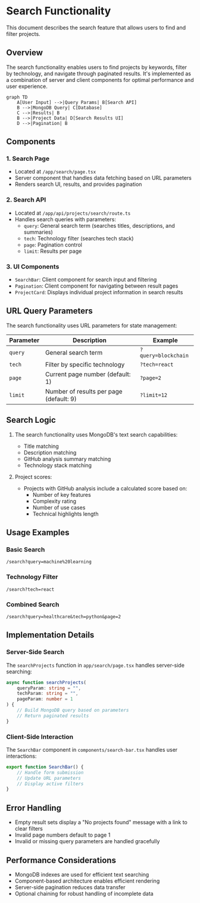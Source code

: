 # Search Functionality

This document describes the search feature that allows users to find and filter projects.

## Overview

The search functionality enables users to find projects by keywords, filter by technology, and navigate through paginated results. It's implemented as a combination of server and client components for optimal performance and user experience.

```mermaid
graph TD
    A[User Input] -->|Query Params| B[Search API]
    B -->|MongoDB Query| C[Database]
    C -->|Results| B
    B -->|Project Data| D[Search Results UI]
    D -->|Pagination| B
```

## Components

### 1. Search Page

-   Located at `/app/search/page.tsx`
-   Server component that handles data fetching based on URL parameters
-   Renders search UI, results, and provides pagination

### 2. Search API

-   Located at `/app/api/projects/search/route.ts`
-   Handles search queries with parameters:
    -   `query`: General search term (searches titles, descriptions, and summaries)
    -   `tech`: Technology filter (searches tech stack)
    -   `page`: Pagination control
    -   `limit`: Results per page

### 3. UI Components

-   `SearchBar`: Client component for search input and filtering
-   `Pagination`: Client component for navigating between result pages
-   `ProjectCard`: Displays individual project information in search results

## URL Query Parameters

The search functionality uses URL parameters for state management:

| Parameter | Description                             | Example             |
| --------- | --------------------------------------- | ------------------- |
| `query`   | General search term                     | `?query=blockchain` |
| `tech`    | Filter by specific technology           | `?tech=react`       |
| `page`    | Current page number (default: 1)        | `?page=2`           |
| `limit`   | Number of results per page (default: 9) | `?limit=12`         |

## Search Logic

1. The search functionality uses MongoDB's text search capabilities:

    - Title matching
    - Description matching
    - GitHub analysis summary matching
    - Technology stack matching

2. Project scores:
    - Projects with GitHub analysis include a calculated score based on:
        - Number of key features
        - Complexity rating
        - Number of use cases
        - Technical highlights length

## Usage Examples

### Basic Search

```
/search?query=machine%20learning
```

### Technology Filter

```
/search?tech=react
```

### Combined Search

```
/search?query=healthcare&tech=python&page=2
```

## Implementation Details

### Server-Side Search

The `searchProjects` function in `app/search/page.tsx` handles server-side searching:

```typescript
async function searchProjects(
    queryParam: string = "",
    techParam: string = "",
    pageParam: number = 1
) {
    // Build MongoDB query based on parameters
    // Return paginated results
}
```

### Client-Side Interaction

The `SearchBar` component in `components/search-bar.tsx` handles user interactions:

```typescript
export function SearchBar() {
    // Handle form submission
    // Update URL parameters
    // Display active filters
}
```

## Error Handling

-   Empty result sets display a "No projects found" message with a link to clear filters
-   Invalid page numbers default to page 1
-   Invalid or missing query parameters are handled gracefully

## Performance Considerations

-   MongoDB indexes are used for efficient text searching
-   Component-based architecture enables efficient rendering
-   Server-side pagination reduces data transfer
-   Optional chaining for robust handling of incomplete data
